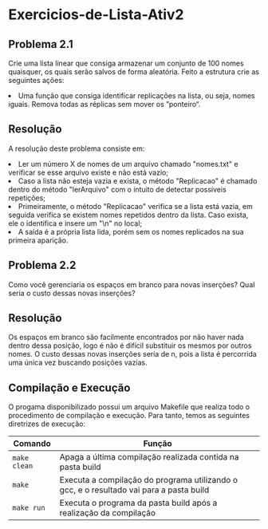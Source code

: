 # Exercicios-de-Lista-Ativ2

<h2>Problema 2.1</h2>

Crie uma lista linear que consiga armazenar um conjunto de 100 nomes quaisquer, os quais serão salvos de forma aleatória. Feito a estrutura crie as seguintes ações:
<li>Uma função que consiga identificar replicações na lista, ou seja, nomes iguais. Remova todas as réplicas sem mover os ”ponteiro“.</li>

<h2>Resolução</h2>

A resolução deste problema consiste em:
<li>Ler um número X de nomes de um arquivo chamado "nomes.txt" e verificar se esse arquivo existe e não está vazio;</li>
<li>Caso a lista não esteja vazia e exista, o método "Replicacao" é chamado dentro do método "lerArquivo" com o intuito de detectar possíveis repetições;</li>
<li>Primeiramente, o método "Replicacao" verifica se a lista está vazia, em seguida verifica se existem nomes repetidos dentro da lista. Caso exista, ele o identifica e insere um "\n" no local;</li>
<li>A saída é a própria lista lida, porém sem os nomes replicados na sua primeira aparição.</li>

<h2>Problema 2.2</h2>

Como você gerenciaria os espaços em branco para novas inserções? Qual seria o custo dessas novas inserções?

<h2>Resolução</h2>

Os espaços em branco são facilmente encontrados por não haver nada dentro dessa posição, logo é não é difícil substituir os mesmos por outros nomes. O custo dessas novas inserções seria de n, pois a lista é percorrida uma única vez buscando posições vazias.

<h2>Compilação e Execução</h2>

O progama disponibilizado possui um arquivo Makefile que realiza todo o procedimento de compilação e execução. Para tanto, temos as seguintes diretrizes de execução:


| Comando                |  Função                                                                                           |                     
| -----------------------| ------------------------------------------------------------------------------------------------- |
|  `make clean`          | Apaga a última compilação realizada contida na pasta build                                        |
|  `make`                | Executa a compilação do programa utilizando o gcc, e o resultado vai para a pasta build           |
|  `make run`            | Executa o programa da pasta build após a realização da compilação                                 |

